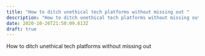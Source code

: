 ```yaml
---
title: "How to ditch unethical tech platforms without missing out "
description: "How to ditch unethical tech platforms without missing out "
date: 2020-10-26T21:50:09.613Z
draft: true
---
```

How to ditch unethical tech platforms without missing out